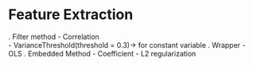 # Feature Extraction
. Filter method
    - Correlation	
    - VarianceThreshold(threshold = 0.3)-> for constant variable
. Wrapper 
     - OLS
. Embedded Method
     - Coefficient
     - L2 regularization

